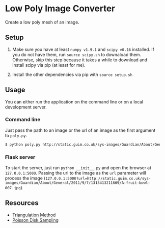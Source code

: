 # Low Poly Image Converter
Create a low poly mesh of an image. 

## Setup
1. Make sure you have at least `numpy v1.9.1` and `scipy v0.16` installed. If you do not have them, run `source scipy.sh` to downaload them. Otherwise, skip this step because it takes a while to download and install scipy via pip (at least for me).

2. Install the other dependencies via pip with `source setup.sh`.

## Usage
You can either run the application on the command line or on a local development server.

### Command line
Just pass the path to an image or the url of an image as the first argument to `poly.py`.
```sh
$ python poly.py http://static.guim.co.uk/sys-images/Guardian/About/General/2011/9/7/1315413211669/A-fruit-bowl-007.jpg
```

### Flask server
To start the server, just run `python __init__.py` and open the browser at `127.0.0.1:5000`. Passing the url to the image as the `url` parameter will process the image (`127.0.0.1:5000?url=http://static.guim.co.uk/sys-images/Guardian/About/General/2011/9/7/1315413211669/A-fruit-bowl-007.jpg`).

## Resources
- [Triangulation Method](https://medium.com/@polygenapp/how-polygen-uses-gradients-and-delaunay-triangulation-to-generate-beautiful-patterns-ac9b7f94eadb)
- [Poisson Disk Sampling](http://devmag.org.za/2009/05/03/poisson-disk-sampling/)